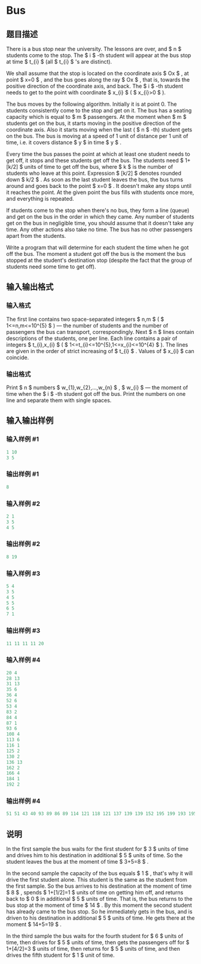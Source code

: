 # Bus

## 题目描述

There is a bus stop near the university. The lessons are over, and $ n $ students come to the stop. The $ i $ -th student will appear at the bus stop at time $ t_{i} $ (all $ t_{i} $ 's are distinct).

We shall assume that the stop is located on the coordinate axis $ Ox $ , at point $ x=0 $ , and the bus goes along the ray $ Ox $ , that is, towards the positive direction of the coordinate axis, and back. The $ i $ -th student needs to get to the point with coordinate $ x_{i} $ ( $ x_{i}&gt;0 $ ).

The bus moves by the following algorithm. Initially it is at point 0. The students consistently come to the stop and get on it. The bus has a seating capacity which is equal to $ m $ passengers. At the moment when $ m $ students get on the bus, it starts moving in the positive direction of the coordinate axis. Also it starts moving when the last ( $ n $ -th) student gets on the bus. The bus is moving at a speed of 1 unit of distance per 1 unit of time, i.e. it covers distance $ y $ in time $ y $ .

Every time the bus passes the point at which at least one student needs to get off, it stops and these students get off the bus. The students need $ 1+[k/2] $ units of time to get off the bus, where $ k $ is the number of students who leave at this point. Expression $ [k/2] $ denotes rounded down $ k/2 $ . As soon as the last student leaves the bus, the bus turns around and goes back to the point $ x=0 $ . It doesn't make any stops until it reaches the point. At the given point the bus fills with students once more, and everything is repeated.

If students come to the stop when there's no bus, they form a line (queue) and get on the bus in the order in which they came. Any number of students get on the bus in negligible time, you should assume that it doesn't take any time. Any other actions also take no time. The bus has no other passengers apart from the students.

Write a program that will determine for each student the time when he got off the bus. The moment a student got off the bus is the moment the bus stopped at the student's destination stop (despite the fact that the group of students need some time to get off).

## 输入输出格式

### 输入格式

The first line contains two space-separated integers $ n,m $ ( $ 1<=n,m<=10^{5} $ ) — the number of students and the number of passengers the bus can transport, correspondingly. Next $ n $ lines contain descriptions of the students, one per line. Each line contains a pair of integers $ t_{i},x_{i} $ ( $ 1<=t_{i}<=10^{5},1<=x_{i}<=10^{4} $ ). The lines are given in the order of strict increasing of $ t_{i} $ . Values of $ x_{i} $ can coincide.

### 输出格式

Print $ n $ numbers $ w_{1},w_{2},...,w_{n} $ , $ w_{i} $ — the moment of time when the $ i $ -th student got off the bus. Print the numbers on one line and separate them with single spaces.

## 输入输出样例

### 输入样例 #1

```cpp
1 10
3 5

```
### 输出样例 #1

```cpp
8

```
### 输入样例 #2

```cpp
2 1
3 5
4 5

```
### 输出样例 #2

```cpp
8 19

```
### 输入样例 #3

```cpp
5 4
3 5
4 5
5 5
6 5
7 1

```
### 输出样例 #3

```cpp
11 11 11 11 20

```
### 输入样例 #4

```cpp
20 4
28 13
31 13
35 6
36 4
52 6
53 4
83 2
84 4
87 1
93 6
108 4
113 6
116 1
125 2
130 2
136 13
162 2
166 4
184 1
192 2

```
### 输出样例 #4

```cpp
51 51 43 40 93 89 86 89 114 121 118 121 137 139 139 152 195 199 193 195

```
## 说明

In the first sample the bus waits for the first student for $ 3 $ units of time and drives him to his destination in additional $ 5 $ units of time. So the student leaves the bus at the moment of time $ 3+5=8 $ .

In the second sample the capacity of the bus equals $ 1 $ , that's why it will drive the first student alone. This student is the same as the student from the first sample. So the bus arrives to his destination at the moment of time $ 8 $ , spends $ 1+[1/2]=1 $ units of time on getting him off, and returns back to $ 0 $ in additional $ 5 $ units of time. That is, the bus returns to the bus stop at the moment of time $ 14 $ . By this moment the second student has already came to the bus stop. So he immediately gets in the bus, and is driven to his destination in additional $ 5 $ units of time. He gets there at the moment $ 14+5=19 $ .

In the third sample the bus waits for the fourth student for $ 6 $ units of time, then drives for $ 5 $ units of time, then gets the passengers off for $ 1+[4/2]=3 $ units of time, then returns for $ 5 $ units of time, and then drives the fifth student for $ 1 $ unit of time.

